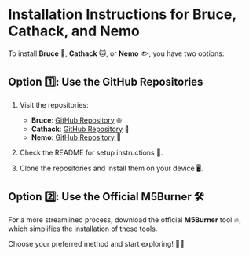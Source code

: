 # Installation Instructions for Bruce, Cathack, and Nemo

To install **Bruce** 🐾, **Cathack** 🐱, or **Nemo** 🐟, you have two options:

## Option 1️⃣: Use the GitHub Repositories

1. Visit the repositories:
   - **Bruce**: [GitHub Repository](https://github.com/pr3y/Bruce) 🌐
   - **Cathack**: [GitHub Repository](https://github.com/Stachugit/CatHack) 🐾
   - **Nemo**: [GitHub Repository](https://github.com/n0xa/m5stick-nemo/) 🌊

2. Check the README for setup instructions 📜.
3. Clone the repositories and install them on your device 🖥️.

## Option 2️⃣: Use the **Official M5Burner** 🛠️

For a more streamlined process, download the official **M5Burner** tool 🔥, which simplifies the installation of these tools.

Choose your preferred method and start exploring! 🚀✨
